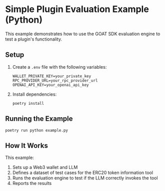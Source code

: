 # Simple Plugin Evaluation Example (Python)

This example demonstrates how to use the GOAT SDK evaluation engine to test a plugin's functionality.

## Setup

1. Create a `.env` file with the following variables:
   ```
   WALLET_PRIVATE_KEY=your_private_key
   RPC_PROVIDER_URL=your_rpc_provider_url
   OPENAI_API_KEY=your_openai_api_key
   ```

2. Install dependencies:
   ```
   poetry install
   ```

## Running the Example

```
poetry run python example.py
```

## How It Works

This example:
1. Sets up a Web3 wallet and LLM
2. Defines a dataset of test cases for the ERC20 token information tool
3. Runs the evaluation engine to test if the LLM correctly invokes the tool
4. Reports the results
```

